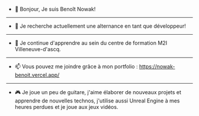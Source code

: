 - 👋 Bonjour, Je suis Benoît Nowak!

--------------------------------------------------------------------
  
- 👀 Je recherche actuellement une alternance en tant que développeur!

--------------------------------------------------------------------
  
- 🌱 Je continue d'apprendre au sein du centre de formation M2I Villeneuve-d'ascq.

--------------------------------------------------------------------

- 📫 Vous pouvez me joindre grâce à mon portfolio : https://nowak-benoit.vercel.app/

--------------------------------------------------------------------

- 🎮 Je joue un peu de guitare, j'aime élaborer de nouveaux projets et apprendre de nouvelles technos, j'utilise aussi Unreal Engine à mes heures perdues et je joue aux jeux vidéos.
